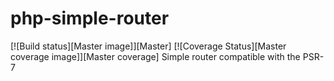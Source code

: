 # php-simple-router 
[![Build status][Master image]][Master]
[![Coverage Status][Master coverage image]][Master coverage]
Simple router compatible with the PSR-7
